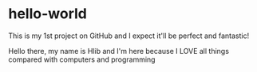 # hello-world
This is my 1st project on GitHub and I expect it'll be perfect and fantastic!

Hello there, my name is Hlib and I'm here because I LOVE all things compared with computers and programming
